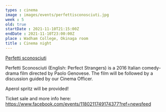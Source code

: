 ```yaml
---
types : cinema
image : images/events/perfettisconosciuti.jpg
week : 5
old: true
startDate : 2021-11-10T21:15:00Z
endDate : 2021-11-10T23:00:00Z
place : Wadham College, Okinaga room
title : Cinema night
---
```

[Perfetti sconosciuti](https://en.wikipedia.org/wiki/Perfect_Strangers_(2016_film))

Perfetti Sconosciuti (English: Perfect Strangers) is a 2016 Italian comedy-drama film directed by Paolo Genovese. The film will be followed by a discussion guided by our Cinema Officer.

Aperol spritz will be provided!

Ticket sale and more info here: https://www.facebook.com/events/1180211749174377?ref=newsfeed

